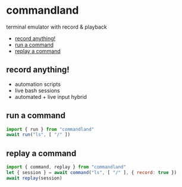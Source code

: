 
# commandland

terminal emulator with record & playback

<!-- START doctoc generated TOC please keep comment here to allow auto update -->
<!-- DON'T EDIT THIS SECTION, INSTEAD RE-RUN doctoc TO UPDATE -->


- [record anything!](#record-anything)
- [run a command](#run-a-command)
- [replay a command](#replay-a-command)

<!-- END doctoc generated TOC please keep comment here to allow auto update -->

## record anything!

* automation scripts
* live bash sessions
* automated + live input hybrid

## run a command

```js
import { run } from "commandland"
await run("ls", [ "/" ])
```

## replay a command

```js
import { command, replay } from "commandland"
let { session } = await command("ls", [ "/" ], { record: true })
await replay(session)
```
